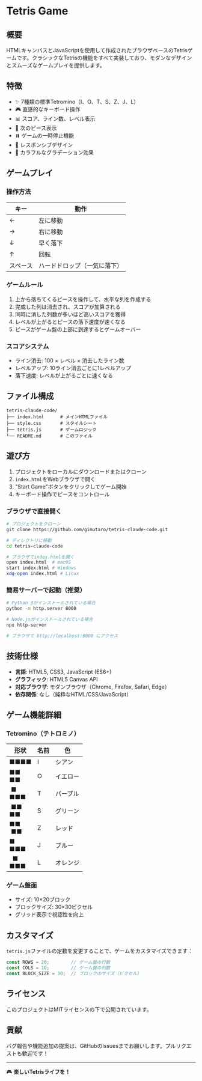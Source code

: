 # Tetris Game

## 概要

HTMLキャンバスとJavaScriptを使用して作成されたブラウザベースのTetrisゲームです。クラシックなTetrisの機能をすべて実装しており、モダンなデザインとスムーズなゲームプレイを提供します。

## 特徴

- ✨ 7種類の標準Tetromino（I、O、T、S、Z、J、L）
- 🎮 直感的なキーボード操作
- 📊 スコア、ライン数、レベル表示
- 🔮 次のピース表示
- ⏸️ ゲームの一時停止機能
- 📱 レスポンシブデザイン
- 🌈 カラフルなグラデーション効果

## ゲームプレイ

### 操作方法

| キー | 動作 |
|------|------|
| ← | 左に移動 |
| → | 右に移動 |
| ↓ | 早く落下 |
| ↑ | 回転 |
| スペース | ハードドロップ（一気に落下） |

### ゲームルール

1. 上から落ちてくるピースを操作して、水平な列を作成する
2. 完成した列は消去され、スコアが加算される
3. 同時に消した列数が多いほど高いスコアを獲得
4. レベルが上がるとピースの落下速度が速くなる
5. ピースがゲーム盤の上部に到達するとゲームオーバー

### スコアシステム

- ライン消去: 100 × レベル × 消去したライン数
- レベルアップ: 10ライン消去ごとに1レベルアップ
- 落下速度: レベルが上がるごとに速くなる

## ファイル構成

```
tetris-claude-code/
├── index.html      # メインHTMLファイル
├── style.css       # スタイルシート
├── tetris.js       # ゲームロジック
└── README.md       # このファイル
```

## 遊び方

1. プロジェクトをローカルにダウンロードまたはクローン
2. `index.html`をWebブラウザで開く
3. "Start Game"ボタンをクリックしてゲーム開始
4. キーボード操作でピースをコントロール

### ブラウザで直接開く

```bash
# プロジェクトをクローン
git clone https://github.com/gimutaro/tetris-claude-code.git

# ディレクトリに移動
cd tetris-claude-code

# ブラウザでindex.htmlを開く
open index.html  # macOS
start index.html # Windows
xdg-open index.html # Linux
```

### 簡易サーバーで起動（推奨）

```bash
# Python 3がインストールされている場合
python -m http.server 8000

# Node.jsがインストールされている場合
npx http-server

# ブラウザで http://localhost:8000 にアクセス
```

## 技術仕様

- **言語**: HTML5, CSS3, JavaScript (ES6+)
- **グラフィック**: HTML5 Canvas API
- **対応ブラウザ**: モダンブラウザ（Chrome, Firefox, Safari, Edge）
- **依存関係**: なし（純粋なHTML/CSS/JavaScript）

## ゲーム機能詳細

### Tetromino（テトロミノ）

| 形状 | 名前 | 色 |
|------|------|-----|
| ■■■■ | I | シアン |
| ■■<br>■■ | O | イエロー |
| &nbsp;■<br>■■■ | T | パープル |
| &nbsp;■■<br>■■ | S | グリーン |
| ■■<br>&nbsp;■■ | Z | レッド |
| ■<br>■■■ | J | ブルー |
| &nbsp;&nbsp;■<br>■■■ | L | オレンジ |

### ゲーム盤面

- サイズ: 10×20ブロック
- ブロックサイズ: 30×30ピクセル
- グリッド表示で視認性を向上

## カスタマイズ

`tetris.js`ファイルの定数を変更することで、ゲームをカスタマイズできます：

```javascript
const ROWS = 20;        // ゲーム盤の行数
const COLS = 10;        // ゲーム盤の列数
const BLOCK_SIZE = 30;  // ブロックのサイズ（ピクセル）
```

## ライセンス

このプロジェクトはMITライセンスの下で公開されています。

## 貢献

バグ報告や機能追加の提案は、GitHubのIssuesまでお願いします。プルリクエストも歓迎です！

---

🎮 **楽しいTetrisライフを！**